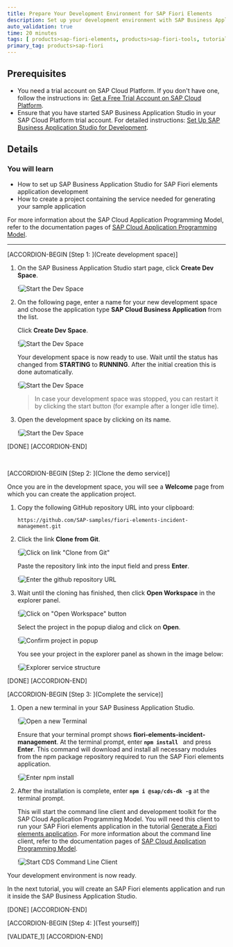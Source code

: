 ```yaml
---
title: Prepare Your Development Environment for SAP Fiori Elements
description: Set up your development environment with SAP Business Application Studio to create an SAP Fiori elements application based on the SAP Cloud Application Programming Model.
auto_validation: true
time: 20 minutes
tags: [ products>sap-fiori-elements, products>sap-fiori-tools, tutorial>beginner, products>sap-fiori, products>sap-business-application-studio, software-product-function>sap-cloud-application-programming-model, products>sap-business-technology-platform]
primary_tag: products>sap-fiori
---
```

## Prerequisites
- You need a trial account on SAP Cloud Platform. If you don't have one, follow the instructions in: [Get a Free Trial Account on SAP Cloud Platform](hcp-create-trial-account).
- Ensure that you have started SAP Business Application Studio in your SAP Cloud Platform trial account. For detailed instructions: [Set Up SAP Business Application Studio for Development](appstudio-onboarding).

## Details
### You will learn
- How to set up SAP Business Application Studio for SAP Fiori elements application development
- How to create a project containing the service needed for generating your sample application

For more information about the SAP Cloud Application Programming Model, refer to the documentation pages of [SAP Cloud Application Programming Model](https://cap.cloud.sap/docs/about/).

---

[ACCORDION-BEGIN [Step 1: ](Create development space)]

1. On the SAP Business Application Studio start page, click **Create Dev Space**.

    !![Start the Dev Space](create-dev-space.png)

2. On the following page, enter a name for your new development space and choose the application type **SAP Cloud Business Application** from the list.

    Click **Create Dev Space**.

    !![Start the Dev Space](create-dev-space-BAS.png)

    Your development space is now ready to use. Wait until the status has changed from **STARTING** to **RUNNING**. After the initial creation this is done automatically.

    !![Start the Dev Space](create-dev-space-starting.png)

    >In case your development space was stopped, you can restart it by clicking the start button (for example after a longer idle time).

3. Open the development space by clicking on its name.

    !![Start the Dev Space](open-dev-space.png)

[DONE]
[ACCORDION-END]

&nbsp;

[ACCORDION-BEGIN [Step 2: ](Clone the demo service)]

Once you are in the development space, you will see a **Welcome** page from which you can create the application project.

1. Copy the following GitHub repository URL into your clipboard:

    ```URL
    https://github.com/SAP-samples/fiori-elements-incident-management.git
    ```

2. Click the link **Clone from Git**.

    !![Click on link "Clone from Git"](click-clone-from-git.png)

    Paste the repository link into the input field and press **Enter**.

    !![Enter the github repository URL](enter-github-repository.png)

3. Wait until the cloning has finished, then click **Open Workspace** in the explorer panel.

    !![Click on "Open Workspace" button](open-workspace.png)

    Select the project in the popup dialog and click on **Open**.

    !![Confirm project in popup](open-workspace-popup.png)

    You see your project in the explorer panel as shown in the image below:

    !![Explorer service structure](explorer-project-tree.png)

[DONE]
[ACCORDION-END]

[ACCORDION-BEGIN [Step 3: ](Complete the service)]

1. Open a new terminal in your SAP Business Application Studio.

    !![Open a new Terminal](open-new-terminal.png)

    Ensure that your terminal prompt shows **fiori-elements-incident-management**. At the terminal prompt, enter **`npm install `** and press **Enter**. This command will download and install all necessary modules from the npm package repository required to run the SAP Fiori elements application.

    !![Enter npm install](enter-npm-install.png)

2. After the installation is complete, enter **`npm i @sap/cds-dk -g`** at the terminal prompt.

    This will start the command line client and development toolkit for the SAP Cloud Application Programming Model. You will need this client to run your SAP Fiori elements application in the tutorial [Generate a Fiori elements application](fiori-tools-cap-create-application). For more information about the command line client, refer to the documentation pages of [SAP Cloud Application Programming Model](https://cap.cloud.sap/docs/get-started/).

    !![Start CDS Command Line Client](start-cds-dk.png)

Your development environment is now ready.

In the next tutorial, you will create an SAP Fiori elements application and run it inside the SAP Business Application Studio.

<!---
Comment needed for md update. Can be deleted next time
-->

[DONE]
[ACCORDION-END]

[ACCORDION-BEGIN [Step 4: ](Test yourself)]

[VALIDATE_1]
[ACCORDION-END]
